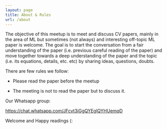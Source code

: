 ```yaml
---
layout: page
title: About & Rules
url: /about
---
```



The objective of this meetup is to meet and discuss CV papers, mainly in the area of ML but sometimes (not always) and
interesting off-topic ML paper is welcome. The goal is to start the conversation from a fair understanding of the
paper (i.e. previous careful reading of the paper) and move together towards a deep understanding of the paper and the
topic (i.e. its equations, details, etc. etc) by sharing ideas, questions, doubts.

There are few rules we follow:

* Please read the paper before the meetup

* The meeting is not to read the paper but to discuss it.

Our Whatsapp group:

https://chat.whatsapp.com/JFcvt3iGgQYEglQYHUemqD

Welcome and Happy readings (:
